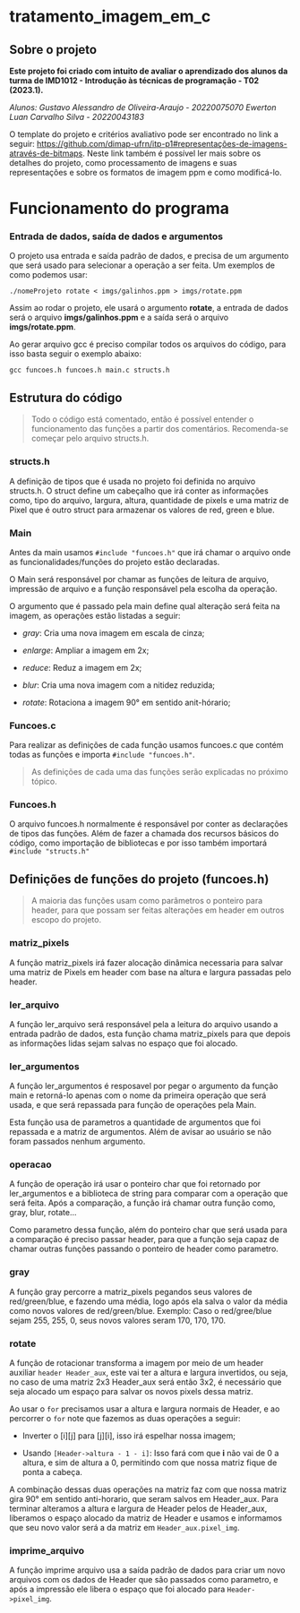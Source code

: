 
# tratamento_imagem_em_c

## Sobre o projeto

**Este projeto foi criado com intuito de avaliar o aprendizado dos alunos da turma de IMD1012 - Introdução às técnicas de programação - T02 (2023.1).**

*Alunos:
Gustavo Alessandro de Oliveira-Araujo - 20220075070
Ewerton Luan Carvalho Silva - 20220043183*

O template do projeto e critérios avaliativo pode ser encontrado no link a seguir: https://github.com/dimap-ufrn/itp-p1#representações-de-imagens-através-de-bitmaps. Neste link também é possível ler mais sobre os detalhes do projeto, como processamento de imagens e suas representações e sobre os formatos de imagem ppm e como modificá-lo.

# Funcionamento do programa

### Entrada de dados, saída de dados e argumentos

O projeto usa entrada e saída padrão de dados, e precisa de um argumento que será usado para selecionar a operação a ser feita. Um exemplos de como podemos usar:

``./nomeProjeto rotate < imgs/galinhos.ppm > imgs/rotate.ppm``

Assim ao rodar o projeto, ele usará o argumento **rotate**, a entrada de dados será o arquivo **imgs/galinhos.ppm** e a saída será o arquivo **imgs/rotate.ppm**.

Ao gerar arquivo gcc é preciso compilar todos os arquivos do código, para isso basta seguir o exemplo abaixo:

``gcc funcoes.h funcoes.h main.c structs.h ``

## Estrutura do código

> Todo o código está comentado, então é possível entender o funcionamento das funções a partir dos comentários. Recomenda-se começar pelo arquivo structs.h.

### structs.h

A definição de tipos que é usada no projeto foi definida no arquivo structs.h. O struct define um cabeçalho que irá conter as informações como, tipo do arquivo, largura, altura, quantidade de pixels e uma matriz de Pixel que é outro struct para armazenar os valores de red, green e blue.

### Main

Antes da main usamos ``#include "funcoes.h"`` que irá chamar o arquivo onde as funcionalidades/funções do projeto estão declaradas.

O Main será responsável por chamar as funções de leitura de arquivo, impressão de arquivo e a função responsável pela escolha da operação.

O argumento que é passado pela main define qual alteração será feita na imagem, as operações estão listadas a seguir:

- *gray*: Cria uma nova imagem em escala de cinza;

- *enlarge*: Ampliar a imagem em 2x;

- *reduce*: Reduz a imagem em 2x;

- *blur*: Cria uma nova imagem com a nitidez reduzida;

- *rotate*: Rotaciona a imagem 90° em sentido anit-hórario;

### Funcoes.c

Para realizar as definições de cada função usamos funcoes.c que contém todas as funções e importa ``#include "funcoes.h"``.

> As definições de cada uma das funções serão explicadas no próximo tópico.
### Funcoes.h

O arquivo funcoes.h normalmente é responsável por conter as declarações de tipos das funções. Além de fazer a chamada dos recursos básicos do código, como importação de bibliotecas e por isso também importará ``#include "structs.h"``

## Definições de funções do projeto (funcoes.h)

> A maioria das funções usam como parâmetros o ponteiro para header, para que possam ser feitas alterações em header em outros escopo do projeto.

### matriz_pixels

A função matriz_pixels irá fazer alocação dinâmica necessaria para salvar uma matriz de Pixels em header com base na altura e largura passadas pelo header.

### ler_arquivo

A função ler_arquivo será responsável pela a leitura do arquivo usando a entrada padrão de dados, esta função chama matriz_pixels para que depois as informações lidas sejam salvas no espaço que foi alocado.

### ler_argumentos

A função ler_argumentos é resposavel por pegar o argumento da função main e retorná-lo apenas com o nome da primeira operação que será usada, e que será repassada para função de operações pela Main.

Esta função usa de parametros a quantidade de argumentos que foi repassada e a matriz de argumentos. Além de avisar ao usuário se não foram passados nenhum argumento.

### operacao

A função de operação irá usar o ponteiro char que foi retornado por ler_argumentos e a biblioteca de string para comparar com a operação que será feita. Após a comparação, a função irá chamar outra função como, gray, blur, rotate...

Como parametro dessa função, além do ponteiro char que será usada para a comparação é preciso passar header, para que a função seja capaz de chamar outras funções passando o ponteiro de header como parametro.

### gray

A função gray percorre a matriz_pixels pegandos seus valores de red/green/blue, e fazendo uma média, logo após ela salva o valor da média como novos valores de red/green/blue. Exemplo: Caso o red/gree/blue sejam 255, 255, 0, seus novos valores seram 170, 170, 170.

### rotate

A função de rotacionar transforma a imagem por meio de um header auxiliar ``header Header_aux``, este vai ter a altura e largura invertidos, ou seja, no caso de uma matriz 2x3 Header_aux será então 3x2, é necessário que seja alocado um espaço para salvar os novos pixels dessa matriz.

Ao usar o ``for`` precisamos usar a altura e largura normais de Header, e ao percorrer o ``for`` note que fazemos as duas operações a seguir:

- Inverter o [i][j] para [j][i], isso irá espelhar nossa imagem;

- Usando ``[Header->altura - 1 - i]``: Isso fará com que **i** não vai de 0 a altura, e sim de altura a 0, permitindo com que nossa matriz fique de ponta a cabeça.

A combinação dessas duas operações na matriz faz com que nossa matriz gira 90° em sentido anti-horario, que seram salvos em Header_aux.
Para terminar alteramos a altura e largura de Header pelos de Header_aux, liberamos o espaço alocado da matriz de Header e usamos e informamos que seu novo valor será a da matriz em ``Header_aux.pixel_img``.

### imprime_arquivo

A função imprime arquivo usa a saída padrão de dados para criar um novo arquivos com os dados de Header que são passados como parametro, e após a impressão ele libera o espaço que foi alocado para ``Header->pixel_img``.
